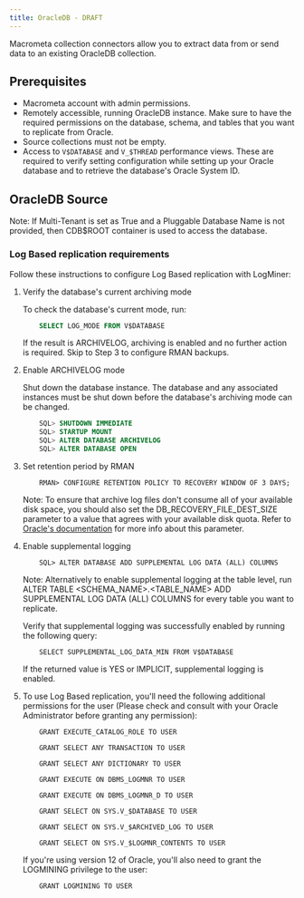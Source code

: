```yaml
---
title: OracleDB - DRAFT
---
```


Macrometa collection connectors allow you to extract data from or send data to an existing OracleDB collection.

## Prerequisites

- Macrometa account with admin permissions.
- Remotely accessible, running OracleDB instance. Make sure to have the required permissions on the database, schema, and tables that you want to replicate from Oracle.
- Source collections must not be empty.
- Access to `V$DATABASE` and `V_$THREAD` performance views. These are required to verify setting configuration while setting up your Oracle database and to retrieve the database's Oracle System ID.

## OracleDB Source

Note: If Multi-Tenant is set as True and a Pluggable Database Name is not provided, then CDB$ROOT container is used to access the database.

### Log Based replication requirements

Follow these instructions to configure Log Based replication with LogMiner:

1. Verify the database's current archiving mode

    To check the database's current mode, run:

    ```sql
        SELECT LOG_MODE FROM V$DATABASE
    ```

    If the result is ARCHIVELOG, archiving is enabled and no further action is required. Skip to Step 3 to configure RMAN backups.

2. Enable ARCHIVELOG mode

    Shut down the database instance. The database and any associated instances must be shut down before the database's archiving mode can be changed.

    ```sql
        SQL> SHUTDOWN IMMEDIATE
        SQL> STARTUP MOUNT
        SQL> ALTER DATABASE ARCHIVELOG
        SQL> ALTER DATABASE OPEN
    ```

3. Set retention period by RMAN

    ```
        RMAN> CONFIGURE RETENTION POLICY TO RECOVERY WINDOW OF 3 DAYS;
    ```

    Note: To ensure that archive log files don't consume all of your available disk space, you should also set the DB_RECOVERY_FILE_DEST_SIZE parameter to a value that agrees with your available disk quota. Refer to [Oracle's documentation](https://docs.oracle.com/cd/B28359_01/backup.111/b28270/rcmconfb.htm#BRADV89425) for more info about this parameter.

4. Enable supplemental logging

    ```
        SQL> ALTER DATABASE ADD SUPPLEMENTAL LOG DATA (ALL) COLUMNS
    ```

    Note: Alternatively to enable supplemental logging at the table level, run ALTER TABLE <SCHEMA_NAME>.<TABLE_NAME> ADD SUPPLEMENTAL LOG DATA (ALL) COLUMNS for every table you want to replicate.

    Verify that supplemental logging was successfully enabled by running the following query:

    ```
        SELECT SUPPLEMENTAL_LOG_DATA_MIN FROM V$DATABASE
    ```

    If the returned value is YES or IMPLICIT, supplemental logging is enabled.

5. To use Log Based replication, you'll need the following additional permissions for the user (Please check and consult with your Oracle Administrator before granting any permission):

    ```
        GRANT EXECUTE_CATALOG_ROLE TO USER

        GRANT SELECT ANY TRANSACTION TO USER

        GRANT SELECT ANY DICTIONARY TO USER

        GRANT EXECUTE ON DBMS_LOGMNR TO USER

        GRANT EXECUTE ON DBMS_LOGMNR_D TO USER

        GRANT SELECT ON SYS.V_$DATABASE TO USER

        GRANT SELECT ON SYS.V_$ARCHIVED_LOG TO USER

        GRANT SELECT ON SYS.V_$LOGMNR_CONTENTS TO USER
    ```

    If you're using version 12 of Oracle, you'll also need to grant the LOGMINING privilege to the user:

    ```
        GRANT LOGMINING TO USER
    ```
